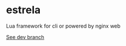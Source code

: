estrela
=======

Lua framework for cli or powered by nginx web

[See dev branch](https://github.com/AterCattus/estrela/tree/dev)
